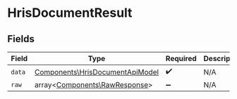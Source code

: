 # HrisDocumentResult


## Fields

| Field                                                                              | Type                                                                               | Required                                                                           | Description                                                                        |
| ---------------------------------------------------------------------------------- | ---------------------------------------------------------------------------------- | ---------------------------------------------------------------------------------- | ---------------------------------------------------------------------------------- |
| `data`                                                                             | [Components\HrisDocumentApiModel](../../Models/Components/HrisDocumentApiModel.md) | :heavy_check_mark:                                                                 | N/A                                                                                |
| `raw`                                                                              | array<[Components\RawResponse](../../Models/Components/RawResponse.md)>            | :heavy_minus_sign:                                                                 | N/A                                                                                |